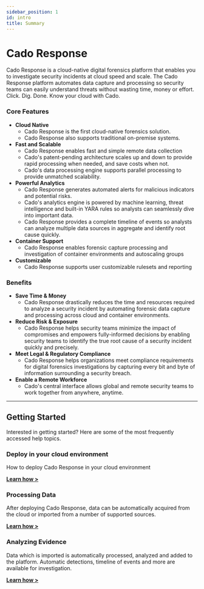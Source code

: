 ```yaml
---
sidebar_position: 1
id: intro
title: Summary
---
```


# Cado Response
Cado Response is a cloud-native digital forensics platform that enables you to investigate security incidents at cloud speed and scale. The Cado Response platform automates data capture and processing so security teams can easily understand threats without wasting time, money or effort. Click. Dig. Done. Know your cloud with Cado.

### Core Features
- **Cloud Native**
  - Cado Response is the first cloud-native forensics solution.
  - Cado Response also supports traditional on-premise systems.
- **Fast and Scalable**
  - Cado Response enables fast and simple remote data collection  
  - Cado's patent-pending architecture scales up and down to provide rapid processing when needed, and save costs when not. 
  - Cado's data processing engine supports parallel processing to provide unmatched scalability. 
- **Powerful Analytics**
  - Cado Response generates automated alerts for malicious indicators and potential risks.
  - Cado's analytics engine is powered by machine learning, threat intelligence and built-in YARA rules so analysts can seamlessly dive into important data.
  - Cado Response provides a complete timeline of events so analysts can analyze multiple data sources in aggregate and identify root cause quickly.
- **Container Support**
  - Cado Response enables forensic capture processing and investigation of container environments and autoscaling groups
- **Customizable**
  - Cado Response supports user customizable rulesets and reporting

### Benefits 
- **Save Time & Money**
  - Cado Response drastically reduces the time and resources required to analyze a security incident by automating forensic data capture and processing across cloud and container environments.
- **Reduce Risk & Exposure**
  - Cado Response helps security teams minimize the impact of compromises and empowers fully-informed decisions by enabling security teams to identify the true root cause of a security incident quickly and precisely.
- **Meet Legal & Regulatory Compliance**
  - Cado Response helps organizations meet compliance requirements for digital forensics investigations by capturing every bit and byte of information surrounding a security breach.
- **Enable a Remote Workforce**
  - Cado's central interface allows global and remote security teams to work together from anywhere, anytime.

---------

## Getting Started
Interested in getting started?  Here are some of the most frequently accessed help topics. 

### Deploy in your cloud environment
How to deploy Cado Response in your cloud environment

**[Learn how >](getting-started/deploy)**

### Processing Data
After deploying Cado Response, data can be automatically acquired from the cloud or imported from a number of supported sources. 

**[Learn how >](importing-data/importing-data)**

### Analyzing Evidence
Data which is imported is automatically processed, analyzed and added to the platform.  Automatic detections, timeline of events and more are available for investigation.

**[Learn how >](investigating/investigate)**

